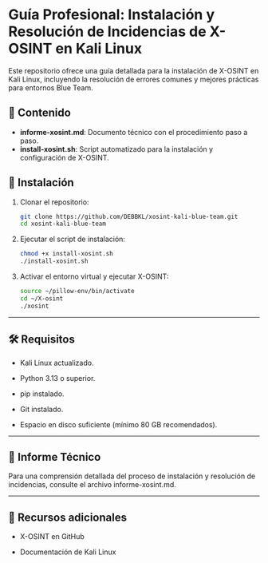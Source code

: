 # Guía Profesional: Instalación y Resolución de Incidencias de X-OSINT en Kali Linux

Este repositorio ofrece una guía detallada para la instalación de X-OSINT en Kali Linux, incluyendo la resolución de errores comunes y mejores prácticas para entornos Blue Team.

## 📘 Contenido

- **informe-xosint.md**: Documento técnico con el procedimiento paso a paso.
- **install-xosint.sh**: Script automatizado para la instalación y configuración de X-OSINT.

## 🚀 Instalación

1. Clonar el repositorio:

   ```bash
   git clone https://github.com/DEBBKL/xosint-kali-blue-team.git
   cd xosint-kali-blue-team
   ```

2. Ejecutar el script de instalación:

   ```bash
   chmod +x install-xosint.sh
   ./install-xosint.sh
   ```
3. Activar el entorno virtual y ejecutar X-OSINT:

   ```bash
   source ~/pillow-env/bin/activate
   cd ~/X-osint
   ./xosint
   ```

---

## 🛠️ Requisitos


- Kali Linux actualizado.

- Python 3.13 o superior.

- pip instalado.

- Git instalado.

- Espacio en disco suficiente (mínimo 80 GB recomendados).

---

## 📄 Informe Técnico

Para una comprensión detallada del proceso de instalación y resolución de incidencias, consulte el archivo informe-xosint.md.

---

## 🧩 Recursos adicionales

- X-OSINT en GitHub

- Documentación de Kali Linux
